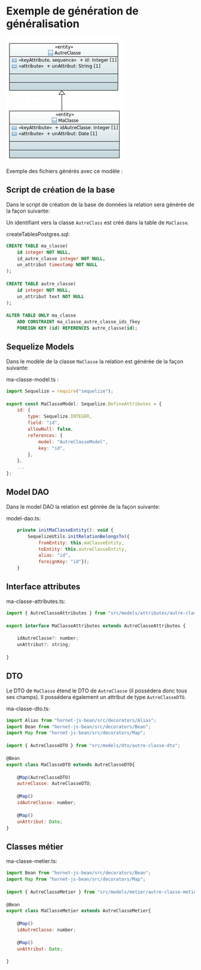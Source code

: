 # Exemple de génération de généralisation

![Interface](../../sources/extend.png)

Exemple des fichiers générés avec ce modèle :

## Script de création de la base

Dans le script de création de la base de données la relation sera générée de la façon suivante:

Un identifiant vers la classe `AutreClass` est créé dans la table de `MaClasse`.

createTablesPostgres.sql:

```sql
CREATE TABLE ma_classe(
	id integer NOT NULL,
	id_autre_classe integer NOT NULL,
	un_attribut timestamp NOT NULL
);

CREATE TABLE autre_classe(
	id integer NOT NULL,
	un_attribut text NOT NULL
);

ALTER TABLE ONLY ma_classe
    ADD CONSTRAINT ma_classe_autre_classe_ids_fkey
    FOREIGN KEY (id) REFERENCES autre_classe(id);
```

## Sequelize Models

Dans le modèle de la classe `MaClasse` la relation est générée de la façon suivante:

ma-classe-model.ts : 

```javascript
import Sequelize = require("sequelize");

export const MaClasseModel: Sequelize.DefineAttributes = {
    id: {
        type: Sequelize.INTEGER,
        field: "id",
        allowNull: false,
        references: {
            model: "AutreClasseModel",
            key: "id",
        },
    },
    ...
};
```

## Model DAO

Dans le model DAO la relation est génrée de la façon suivante:

model-dao.ts:
```javascript
    private initMaClasseEntity(): void {
        SequelizeUtils.initRelationBelongsTo({
            fromEntity: this.maClasseEntity,
            toEntity: this.autreClasseEntity,
            alias: "id",
            foreignKey: "id"});
    }
```

## Interface attributes

ma-classe-attributes.ts:

```javascript
import { AutreClasseAttributes } from "src/models/attributes/autre-classe-attributes";

export interface MaClasseAttributes extends AutreClasseAttributes {
    
    idAutreClasse?: number;
    unAttribut?: string;

}
```

## DTO

Le DTO de `MaClasse` étend le DTO de `AutreClasse` (il possédera donc tous ses champs).
Il possédera également un attribut de type `AutreClasseDTO`.

ma-classe-dto.ts:

```javascript
import Alias from "hornet-js-bean/src/decorators/Alias";
import Bean from "hornet-js-bean/src/decorators/Bean";
import Map from "hornet-js-bean/src/decorators/Map";

import { AutreClasseDTO } from "src/models/dto/autre-classe-dto";

@Bean
export class MaClasseDTO extends AutreClasseDTO{
    
    @Map(AutreClasseDTO)
    autreClasse: AutreClasseDTO;
    
    @Map()
    idAutreClasse: number;
    
    @Map()
    unAttribut: Date;
}
```

## Classes métier

ma-classe-metier.ts:

```javascript
import Bean from "hornet-js-bean/src/decorators/Bean";
import Map from "hornet-js-bean/src/decorators/Map";

import { AutreClasseMetier } from "src/models/metier/autre-classe-metier";

@Bean
export class MaClasseMetier extends AutreClasseMetier{
    
    @Map()
    idAutreClasse: number;
    
    @Map()
    unAttribut: Date;
    
}
```
